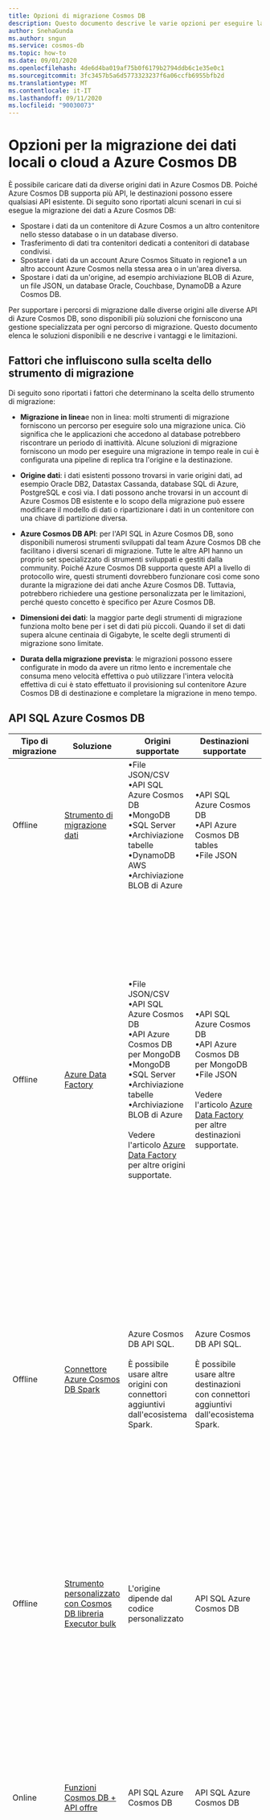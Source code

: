 ```yaml
---
title: Opzioni di migrazione Cosmos DB
description: Questo documento descrive le varie opzioni per eseguire la migrazione dei dati locali o cloud a Azure Cosmos DB
author: SnehaGunda
ms.author: sngun
ms.service: cosmos-db
ms.topic: how-to
ms.date: 09/01/2020
ms.openlocfilehash: 4de6d4ba019af75b0f6179b2794ddb6c1e35e0c1
ms.sourcegitcommit: 3fc3457b5a6d5773323237f6a06ccfb6955bfb2d
ms.translationtype: MT
ms.contentlocale: it-IT
ms.lasthandoff: 09/11/2020
ms.locfileid: "90030073"
---
```

# <a name="options-to-migrate-your-on-premises-or-cloud-data-to-azure-cosmos-db"></a>Opzioni per la migrazione dei dati locali o cloud a Azure Cosmos DB

È possibile caricare dati da diverse origini dati in Azure Cosmos DB. Poiché Azure Cosmos DB supporta più API, le destinazioni possono essere qualsiasi API esistente. Di seguito sono riportati alcuni scenari in cui si esegue la migrazione dei dati a Azure Cosmos DB:

* Spostare i dati da un contenitore di Azure Cosmos a un altro contenitore nello stesso database o in un database diverso.
* Trasferimento di dati tra contenitori dedicati a contenitori di database condivisi.
* Spostare i dati da un account Azure Cosmos Situato in regione1 a un altro account Azure Cosmos nella stessa area o in un'area diversa.
* Spostare i dati da un'origine, ad esempio archiviazione BLOB di Azure, un file JSON, un database Oracle, Couchbase, DynamoDB a Azure Cosmos DB.

Per supportare i percorsi di migrazione dalle diverse origini alle diverse API di Azure Cosmos DB, sono disponibili più soluzioni che forniscono una gestione specializzata per ogni percorso di migrazione. Questo documento elenca le soluzioni disponibili e ne descrive i vantaggi e le limitazioni.

## <a name="factors-affecting-the-choice-of-migration-tool"></a>Fattori che influiscono sulla scelta dello strumento di migrazione

Di seguito sono riportati i fattori che determinano la scelta dello strumento di migrazione:

* **Migrazione in linea**e non in linea: molti strumenti di migrazione forniscono un percorso per eseguire solo una migrazione unica. Ciò significa che le applicazioni che accedono al database potrebbero riscontrare un periodo di inattività. Alcune soluzioni di migrazione forniscono un modo per eseguire una migrazione in tempo reale in cui è configurata una pipeline di replica tra l'origine e la destinazione.

* **Origine dati**: i dati esistenti possono trovarsi in varie origini dati, ad esempio Oracle DB2, Datastax Cassanda, database SQL di Azure, PostgreSQL e così via. I dati possono anche trovarsi in un account di Azure Cosmos DB esistente e lo scopo della migrazione può essere modificare il modello di dati o ripartizionare i dati in un contenitore con una chiave di partizione diversa.

* **Azure Cosmos DB API**: per l'API SQL in Azure Cosmos DB, sono disponibili numerosi strumenti sviluppati dal team Azure Cosmos DB che facilitano i diversi scenari di migrazione. Tutte le altre API hanno un proprio set specializzato di strumenti sviluppati e gestiti dalla community. Poiché Azure Cosmos DB supporta queste API a livello di protocollo wire, questi strumenti dovrebbero funzionare così come sono durante la migrazione dei dati anche Azure Cosmos DB. Tuttavia, potrebbero richiedere una gestione personalizzata per le limitazioni, perché questo concetto è specifico per Azure Cosmos DB.

* **Dimensioni dei dati**: la maggior parte degli strumenti di migrazione funziona molto bene per i set di dati più piccoli. Quando il set di dati supera alcune centinaia di Gigabyte, le scelte degli strumenti di migrazione sono limitate. 

* **Durata della migrazione prevista**: le migrazioni possono essere configurate in modo da avere un ritmo lento e incrementale che consuma meno velocità effettiva o può utilizzare l'intera velocità effettiva di cui è stato effettuato il provisioning sul contenitore Azure Cosmos DB di destinazione e completare la migrazione in meno tempo.

## <a name="azure-cosmos-db-sql-api"></a>API SQL Azure Cosmos DB

|Tipo di migrazione|Soluzione|Origini supportate|Destinazioni supportate|Considerazioni|
|---------|---------|---------|---------|---------|
|Offline|[Strumento di migrazione dati](import-data.md)| &bull;File JSON/CSV<br/>&bull;API SQL Azure Cosmos DB<br/>&bull;MongoDB<br/>&bull;SQL Server<br/>&bull;Archiviazione tabelle<br/>&bull;DynamoDB AWS<br/>&bull;Archiviazione BLOB di Azure|&bull;API SQL Azure Cosmos DB<br/>&bull;API Azure Cosmos DB tables<br/>&bull;File JSON |&bull; Facile da configurare e supportare più origini. <br/>&bull; Non adatto per set di dati di grandi dimensioni.|
|Offline|[Azure Data Factory](../data-factory/connector-azure-cosmos-db.md)| &bull;File JSON/CSV<br/>&bull;API SQL Azure Cosmos DB<br/>&bull;API Azure Cosmos DB per MongoDB<br/>&bull;MongoDB <br/>&bull;SQL Server<br/>&bull;Archiviazione tabelle<br/>&bull;Archiviazione BLOB di Azure <br/> <br/>Vedere l'articolo [Azure Data Factory](../data-factory/connector-overview.md) per altre origini supportate.|&bull;API SQL Azure Cosmos DB<br/>&bull;API Azure Cosmos DB per MongoDB<br/>&bull;File JSON <br/><br/> Vedere l'articolo [Azure Data Factory](../data-factory/connector-overview.md) per altre destinazioni supportate. |&bull; Facile da configurare e supportare più origini.<br/>&bull; Usa la libreria dell'executor Azure Cosmos DB bulk. <br/>&bull; Adatto per set di impostazioni di grandi dimensioni. <br/>&bull; Mancanza di Checkpoint: significa che se si verifica un problema durante la migrazione, è necessario riavviare l'intero processo di migrazione.<br/>&bull; La mancanza di una coda di messaggi non recapitabili significa che alcuni file non corretti possono arrestare l'intero processo di migrazione.|
|Offline|[Connettore Azure Cosmos DB Spark](spark-connector.md)|Azure Cosmos DB API SQL. <br/><br/>È possibile usare altre origini con connettori aggiuntivi dall'ecosistema Spark.| Azure Cosmos DB API SQL. <br/><br/>È possibile usare altre destinazioni con connettori aggiuntivi dall'ecosistema Spark.| &bull; Usa la libreria dell'executor Azure Cosmos DB bulk. <br/>&bull; Adatto per set di impostazioni di grandi dimensioni. <br/>&bull; Richiede una configurazione di Spark personalizzata. <br/>&bull; Spark è sensibile alle incoerenze dello schema e questo può costituire un problema durante la migrazione. |
|Offline|[Strumento personalizzato con Cosmos DB libreria Executor bulk](migrate-cosmosdb-data.md)| L'origine dipende dal codice personalizzato | API SQL Azure Cosmos DB| &bull; Fornisce funzionalità di checkpoint e messaggi non recapitabili che aumentano la resilienza della migrazione. <br/>&bull; Adatto per set di impostazioni di grandi dimensioni (10 TB +).  <br/>&bull; Richiede l'installazione personalizzata di questo strumento in esecuzione come servizio app. |
|Online|[Funzioni Cosmos DB + API offre](change-feed-functions.md)| API SQL Azure Cosmos DB | API SQL Azure Cosmos DB| &bull; Facile da configurare. <br/>&bull; Funziona solo se l'origine è un contenitore Azure Cosmos DB. <br/>&bull; Non adatto per set di dati di grandi dimensioni. <br/>&bull; Non acquisisce le eliminazioni dal contenitore di origine. |
|Online|[Servizio di migrazione personalizzato con offre](https://github.com/Azure-Samples/azure-cosmosdb-live-data-migrator)| API SQL Azure Cosmos DB | API SQL Azure Cosmos DB| &bull; Fornisce il rilevamento dello stato di avanzamento. <br/>&bull; Funziona solo se l'origine è un contenitore Azure Cosmos DB. <br/>&bull; Funziona anche per set di impostazioni di grandi dimensioni.<br/>&bull; Richiede all'utente di configurare un servizio app per ospitare il processore del feed delle modifiche. <br/>&bull; Non acquisisce le eliminazioni dal contenitore di origine.|
|Online|[Striim](cosmosdb-sql-api-migrate-data-striim.md)| &bull;Oracle <br/>&bull;Apache Cassandra<br/><br/> Vedere il [sito Web StriIm](https://www.striim.com/sources-and-targets/) per altre origini supportate. |&bull;API SQL Azure Cosmos DB <br/>&bull; Azure Cosmos DB API Cassandra<br/><br/> Vedere il [sito Web StriIm](https://www.striim.com/sources-and-targets/) per altre destinazioni supportate. | &bull; Funziona con una vasta gamma di origini, ad esempio Oracle, DB2 SQL Server.<br/>&bull; Semplifica la creazione di pipeline ETL e fornisce un dashboard per il monitoraggio. <br/>&bull; Supporta set di impostazioni di grandi dimensioni. <br/>&bull; Poiché si tratta di uno strumento di terze parti, è necessario acquistarlo dal Marketplace e installarlo nell'ambiente dell'utente.|

## <a name="azure-cosmos-db-mongo-api"></a>Azure Cosmos DB l'API Mongo

|Tipo di migrazione|Soluzione|Origini supportate|Destinazioni supportate|Considerazioni|
|---------|---------|---------|---------|---------|
|Online|[Servizio Migrazione del database di Azure](../dms/tutorial-mongodb-cosmos-db-online.md)| MongoDB|API Azure Cosmos DB per MongoDB |&bull; Usa la libreria dell'executor Azure Cosmos DB bulk. <br/>&bull; Adatto per set di impostazioni di grandi dimensioni e si occupa della replica delle modifiche in tempo reale. <br/>&bull; Funziona solo con altre origini MongoDB.|
|Offline|[Servizio Migrazione del database di Azure](../dms/tutorial-mongodb-cosmos-db-online.md)| MongoDB| API Azure Cosmos DB per MongoDB| &bull; Usa la libreria dell'executor Azure Cosmos DB bulk. <br/>&bull; Adatto per set di impostazioni di grandi dimensioni e si occupa della replica delle modifiche in tempo reale. <br/>&bull; Funziona solo con altre origini MongoDB.|
|Offline|[Azure Data Factory](../data-factory/connector-azure-cosmos-db.md)| &bull;File JSON/CSV<br/>&bull;API SQL Azure Cosmos DB<br/>&bull;API Azure Cosmos DB per MongoDB <br/>&bull;MongoDB<br/>&bull;SQL Server<br/>&bull;Archiviazione tabelle<br/>&bull;Archiviazione BLOB di Azure <br/><br/> Vedere l'articolo [Azure Data Factory](../data-factory/connector-overview.md) per altre origini supportate. | &bull;API SQL Azure Cosmos DB<br/>&bull;API Azure Cosmos DB per MongoDB <br/>&bull; File JSON <br/><br/> Vedere l'articolo [Azure Data Factory](../data-factory/connector-overview.md) per altre destinazioni supportate.| &bull; Facile da configurare e supportare più origini. <br/>&bull; Usa la libreria dell'executor Azure Cosmos DB bulk. <br/>&bull; Adatto per set di impostazioni di grandi dimensioni. <br/>&bull; La mancanza di checkpoint significa che qualsiasi problema nel corso della migrazione richiederebbe un riavvio dell'intero processo di migrazione.<br/>&bull; La mancanza di una coda di messaggi non recapitabili significa che alcuni file errati potrebbero arrestare l'intero processo di migrazione. <br/>&bull; Richiede codice personalizzato per aumentare la velocità effettiva di lettura per determinate origini dati.|
|Offline|[ Strumenti Mongo esistenti (mongodump, mongorestore, Studio3T)](https://azure.microsoft.com/resources/videos/using-mongodb-tools-with-azure-cosmos-db/)|MongoDB | API Azure Cosmos DB per MongoDB| &bull; Facile da configurare e integrare. <br/>&bull; Richiede la gestione personalizzata per le limitazioni.|

## <a name="azure-cosmos-db-cassandra-api"></a>API Cassandra di Azure Cosmos DB

|Tipo di migrazione|Soluzione|Origini supportate|Destinazioni supportate|Considerazioni|
|---------|---------|---------|---------|---------|
|Offline|[comando di copia cqlsh](cassandra-import-data.md#migrate-data-using-cqlsh-copy-command)|File CSV | API Cassandra di Azure Cosmos DB| &bull; Facile da configurare. <br/>&bull; Non adatto per set di dati di grandi dimensioni. <br/>&bull; Funziona solo quando l'origine è una tabella Cassandra.|
|Offline|[Copiare una tabella con Spark](cassandra-import-data.md#migrate-data-using-spark) | &bull;Apache Cassandra<br/>&bull;API Cassandra di Azure Cosmos DB| API Cassandra di Azure Cosmos DB | &bull; Consente di usare le funzionalità Spark per parallelizzare la trasformazione e l'inserimento. <br/>&bull; Richiede la configurazione con criteri di ripetizione personalizzati per gestire le limitazioni.|
|Online|[StriIm (da Oracle DB/Apache Cassandra)](cosmosdb-cassandra-api-migrate-data-striim.md)| &bull;Oracle<br/>&bull;Apache Cassandra<br/><br/> Vedere il [sito Web StriIm](https://www.striim.com/sources-and-targets/) per altre origini supportate.|&bull;API SQL Azure Cosmos DB<br/>&bull;API Cassandra di Azure Cosmos DB <br/><br/> Vedere il [sito Web StriIm](https://www.striim.com/sources-and-targets/) per altre destinazioni supportate.| &bull; Funziona con una vasta gamma di origini, ad esempio Oracle, DB2 SQL Server. <br/>&bull; Semplifica la creazione di pipeline ETL e fornisce un dashboard per il monitoraggio. <br/>&bull; Supporta set di impostazioni di grandi dimensioni. <br/>&bull; Poiché si tratta di uno strumento di terze parti, è necessario acquistarlo dal Marketplace e installarlo nell'ambiente dell'utente.|
|Online|[Blitzz (da Oracle DB/Apache Cassandra)](oracle-migrate-cosmos-db-blitzz.md)|&bull;Oracle<br/>&bull;Apache Cassandra<br/><br/>Vedere il [sito Web blitzz](https://www.blitzz.io/) per altre origini supportate. |Azure Cosmos DB API Cassandra. <br/><br/>Vedere il [sito Web blitzz](https://www.blitzz.io/) per altre destinazioni supportate. | &bull; Supporta set di impostazioni di grandi dimensioni. <br/>&bull; Poiché si tratta di uno strumento di terze parti, è necessario acquistarlo dal Marketplace e installarlo nell'ambiente dell'utente.|

## <a name="other-apis"></a>Other APIs

Per le API diverse dall'API SQL, dall'API Mongo e dal API Cassandra, sono disponibili diversi strumenti supportati da ogni ecosistema esistente dell'API. 

**API Tabella** 

* [Utilità di migrazione dati](table-import.md#data-migration-tool)
* [AzCopy](table-import.md#migrate-data-by-using-azcopy)

**API Gremlin**

* [Libreria esecutore bulk del grafo](bulk-executor-graph-dotnet.md)
* [Spark Gremlin](https://github.com/Azure/azure-cosmosdb-spark/blob/2.4/samples/graphframes/main.scala) 

## <a name="next-steps"></a>Passaggi successivi

* Per altre informazioni, provare le applicazioni di esempio che utilizzano la libreria Executor in blocco in [.NET](bulk-executor-dot-net.md) e [Java](bulk-executor-java.md). 
* Per altre informazioni, [Azure Cosmos DB](spark-connector.md) vedere l'articolo relativo al connettore Spark per la libreria di esecuzioni bulk in Cosmos DB.  
* Per ulteriori informazioni sulle migrazioni su larga scala, contattare il team del prodotto Azure Cosmos DB aprendo un ticket di supporto con il tipo di problema "generale consultivo" e "migrazioni di grandi dimensioni (TB +)".
